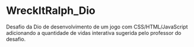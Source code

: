 # WreckItRalph_Dio
Desafio da Dio de desenvolvimento de um jogo com CSS/HTML/JavaScript adicionando a quantidade de vidas interativa sugerida pelo professor do desafio.
